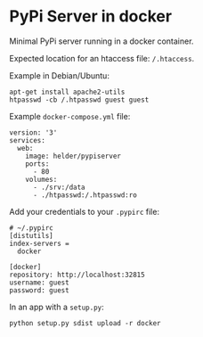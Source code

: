 # PyPi Server in docker

Minimal PyPi server running in a docker container.

Expected location for an htaccess file: `/.htaccess`.

Example in Debian/Ubuntu:

```
apt-get install apache2-utils
htpasswd -cb /.htpasswd guest guest
```

Example `docker-compose.yml` file:

```
version: '3'
services:
  web:
    image: helder/pypiserver
    ports:
      - 80
    volumes:
      - ./srv:/data
      - ./htpasswd:/.htpasswd:ro

```

Add your credentials to your `.pypirc` file:

```
# ~/.pypirc
[distutils]
index-servers =
  docker

[docker]
repository: http://localhost:32815
username: guest
password: guest
```

In an app with a `setup.py`:

```
python setup.py sdist upload -r docker
```
